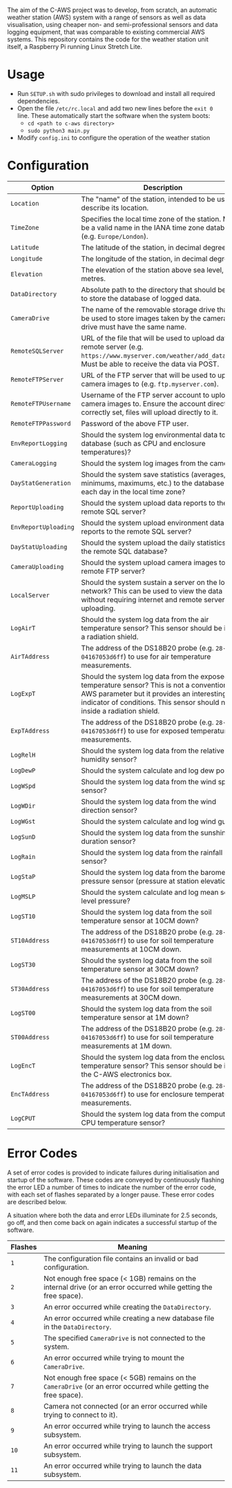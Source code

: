 The aim of the C-AWS project was to develop, from scratch, an automatic weather station (AWS) system with a range of sensors as well as data visualisation, using cheaper non- and semi-professional sensors and data logging equipment, that was comparable to existing commercial AWS systems. This repository contains the code for the weather station unit itself, a Raspberry Pi running Linux Stretch Lite.

# Usage
- Run `SETUP.sh` with sudo privileges to download and install all required dependencies.
- Open the file `/etc/rc.local` and add two new lines before the `exit 0` line. These automatically start the software when the system boots:
    - `cd <path to c-aws directory>`
    - `sudo python3 main.py`
- Modify `config.ini` to configure the operation of the weather station

# Configuration
|Option|Description|
|--|--|
|`Location`|The "name" of the station, intended to be used to describe its location.|
|`TimeZone`|Specifies the local time zone of the station. Must be a valid name in the IANA time zone database (e.g. `Europe/London`).|
|`Latitude`|The latitude of the station, in decimal degrees.|
|`Longitude`|The longitude of the station, in decimal degrees.|
|`Elevation`|The elevation of the station above sea level, in metres.|
|`DataDirectory`|Absolute path to the directory that should be used to store the database of logged data.|
|`CameraDrive`|The name of the removable storage drive that will be used to store images taken by the camera. The drive must have the same name.|
|`RemoteSQLServer`|URL of the file that will be used to upload data to a remote server (e.g. `https://www.myserver.com/weather/add_data.php`). Must be able to receive the data via POST.
|`RemoteFTPServer`|URL of the FTP server that will be used to upload camera images to (e.g. `ftp.myserver.com`).|
|`RemoteFTPUsername`|Username of the FTP server account to upload camera images to. Ensure the account directory is correctly set, files will upload directly to it.|
|`RemoteFTPPassword`|Password of the above FTP user.|
|`EnvReportLogging`|Should the system log environmental data to the database (such as CPU and enclosure temperatures)?|
|`CameraLogging`|Should the system log images from the camera?|
|`DayStatGeneration`|Should the system save statistics (averages, minimums, maximums, etc.) to the database for each day in the local time zone?|
|`ReportUploading`|Should the system upload data reports to the remote SQL server?|
|`EnvReportUploading`|Should the system upload environment data reports to the remote SQL server?|
|`DayStatUploading`|Should the system upload the daily statistics to the remote SQL database?|
|`CameraUploading`|Should the system upload camera images to the remote FTP server?|
|`LocalServer`|Should the system sustain a server on the local network? This can be used to view the data without requiring internet and remote server uploading.
|`LogAirT`| Should the system log data from the air temperature sensor? This sensor should be inside a radiation shield.
|`AirTAddress`|The address of the DS18B20 probe (e.g. `28-04167053d6ff`) to use for air temperature measurements.
|`LogExpT`| Should the system log data from the exposed temperature sensor? This is not a conventional AWS parameter but it provides an interesting indicator of conditions. This sensor should not be inside a radiation shield.
|`ExpTAddress`|The address of the DS18B20 probe (e.g. `28-04167053d6ff`) to use for exposed temperature measurements.
|`LogRelH`|Should the system log data from the relative humidity sensor?|
|`LogDewP`|Should the system calculate and log dew point?|
|`LogWSpd`|Should the system log data from the wind speed sensor?|
|`LogWDir`|Should the system log data from the wind direction sensor?|
|`LogWGst`|Should the system calculate and log wind gust?|
|`LogSunD`|Should the system log data from the sunshine duration sensor?|
|`LogRain`|Should the system log data from the rainfall sensor?|
|`LogStaP`|Should the system log data from the barometric pressure sensor (pressure at station elevation)?|
|`LogMSLP`|Should the system calculate and log mean sea level pressure?|
|`LogST10`| Should the system log data from the soil temperature sensor at 10CM down?
|`ST10Address`|The address of the DS18B20 probe (e.g. `28-04167053d6ff`) to use for soil temperature measurements at 10CM down.
|`LogST30`| Should the system log data from the soil temperature sensor at 30CM down?
|`ST30Address`|The address of the DS18B20 probe (e.g. `28-04167053d6ff`) to use for soil temperature measurements at 30CM down.
|`LogST00`| Should the system log data from the soil temperature sensor at 1M down?
|`ST00Address`|The address of the DS18B20 probe (e.g. `28-04167053d6ff`) to use for soil temperature measurements at 1M down.
|`LogEncT`| Should the system log data from the enclosure temperature sensor? This sensor should be inside the C-AWS electronics box.
|`EncTAddress`|The address of the DS18B20 probe (e.g. `28-04167053d6ff`) to use for enclosure temperature measurements.
|`LogCPUT`|Should the system log data from the computer's CPU temperature sensor?|

# Error Codes
A set of error codes is provided to indicate failures during initialisation and startup of the software. These codes are conveyed by continuously flashing the error LED a number of times to indicate the number of the error code, with each set of flashes separated by a longer pause. These error codes are described below.

A situation where both the data and error LEDs illuminate for 2.5 seconds, go off, and then come back on again indicates a successful startup of the software.

|Flashes|Meaning|
|--|--|
|`1`|The configuration file contains an invalid or bad configuration.|
|`2`|Not enough free space (< 1GB) remains on the internal drive (or an error occurred while getting the free space).|
|`3`|An error occurred while creating the `DataDirectory`.|
|`4`|An error occurred while creating a new database file in the `DataDirectory`.|
|`5`|The specified `CameraDrive` is not connected to the system.|
|`6`|An error occurred while trying to mount the `CameraDrive`.|
|`7`|Not enough free space (< 5GB) remains on the `CameraDrive` (or an error occurred while getting the free space).|
|`8`|Camera not connected (or an error occurred while trying to connect to it).|
|`9`|An error occurred while trying to launch the access subsystem.|
|`10`|An error occurred while trying to launch the support subsystem.|
|`11`|An error occurred while trying to launch the data subsystem.|